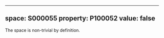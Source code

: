   ---
  space: S000055
  property: P100052
  value: false
  ---
  
  The space is non-trivial by definition.
